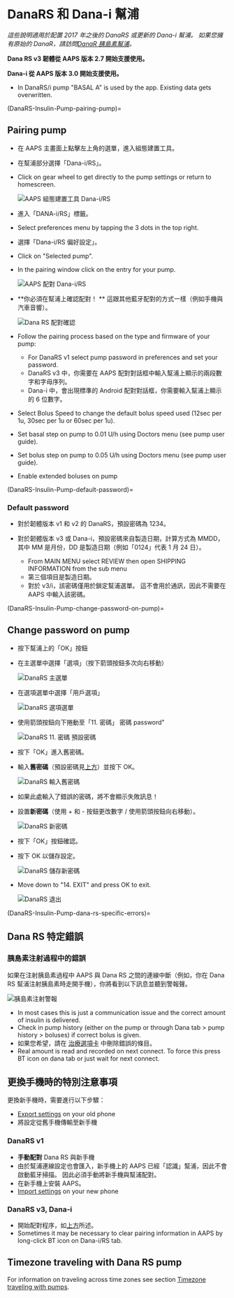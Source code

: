 # DanaRS 和 Dana-i 幫浦

_這些說明適用於配置 2017 年之後的 DanaRS 或更新的 Dana-i 幫浦。 如果您擁有原始的 DanaR，請訪問[DanaR 胰島素幫浦](./DanaR-Insulin-Pump.md)。_

**Dana RS v3 韌體從 AAPS 版本 2.7 開始支援使用。**

**Dana-i 從 AAPS 版本 3.0 開始支援使用。**

* In DanaRS/i pump "BASAL A" is used by the app. Existing data gets overwritten.

(DanaRS-Insulin-Pump-pairing-pump)=
## Pairing pump

* 在 AAPS 主畫面上點擊左上角的選單，進入組態建置工具。
* 在幫浦部分選擇「Dana-i/RS」。
* Click on gear wheel to get directly to the pump settings or return to homescreen.

  ![AAPS 組態建置工具 Dana-i/RS](../images/DanaRS_i_ConfigB.png)

* 進入「DANA-i/RS」標籤。
* Select preferences menu by tapping the 3 dots in the top right.
* 選擇「Dana-i/RS 偏好設定」。
* Click on "Selected pump".
* In the pairing window click on the entry for your pump.

  ![AAPS 配對 Dana-i/RS](../images/DanaRS_i_Pairing.png)

* **你必須在幫浦上確認配對！ ** 這跟其他藍牙配對的方式一樣（例如手機與汽車音響）。

  ![Dana RS 配對確認](../images/DanaRS_Pairing.png)

* Follow the pairing process based on the type and firmware of your pump:

   * For DanaRS v1 select pump password in preferences and set your password.
   * DanaRS v3 中，你需要在 AAPS 配對對話框中輸入幫浦上顯示的兩段數字和字母序列。
   * Dana-i 中，會出現標準的 Android 配對對話框，你需要輸入幫浦上顯示的 6 位數字。

* Select Bolus Speed to change the default bolus speed used (12sec per 1u, 30sec per 1u or 60sec per 1u).
* Set basal step on pump to 0.01 U/h using Doctors menu (see pump user guide).
* Set bolus step on pump to 0.05 U/h using Doctors menu (see pump user guide).
* Enable extended boluses on pump

(DanaRS-Insulin-Pump-default-password)=

### Default password

* 對於韌體版本 v1 和 v2 的 DanaRS，預設密碼為 1234。
* 對於韌體版本 v3 或 Dana-i，預設密碼來自製造日期，計算方式為 MMDD，其中 MM 是月份，DD 是製造日期（例如「0124」代表 1 月 24 日）。

  * From MAIN MENU select REVIEW then open SHIPPING INFORMATION from the sub menu
  * 第三個項目是製造日期。
  * 對於 v3/i，該密碼僅用於鎖定幫浦選單。 這不會用於通訊，因此不需要在 AAPS 中輸入該密碼。

(DanaRS-Insulin-Pump-change-password-on-pump)=
## Change password on pump

* 按下幫浦上的「OK」按鈕
* 在主選單中選擇「選項」（按下箭頭按鈕多次向右移動）

  ![DanaRS 主選單](../images/DanaRSPW_01_MainMenu.png)

* 在選項選單中選擇「用戶選項」

  ![DanaRS 選項選單](../images/DanaRSPW_02_OptionMenu.png)

* 使用箭頭按鈕向下捲動至「11. 密碼」 密碼 password"

  ![DanaRS 11. 密碼 預設密碼](../images/DanaRSPW_03_11PW.png)

* 按下「OK」進入舊密碼。

* 輸入**舊密碼**（預設密碼見[上方](#default-password)）並按下 OK。

  ![DanaRS 輸入舊密碼](../images/DanaRSPW_04_11PWenter.png)

* 如果此處輸入了錯誤的密碼，將不會顯示失敗訊息！
* 設置**新密碼**（使用 + 和 - 按鈕更改數字 / 使用箭頭按鈕向右移動）。

  ![DanaRS 新密碼](../images/DanaRSPW_05_PWnew.png)

* 按下「OK」按鈕確認。
* 按下 OK 以儲存設定。

  ![DanaRS 儲存新密碼](../images/DanaRSPW_06_PWnewSave.png)

* Move down to "14. EXIT" and press OK to exit.

  ![DanaRS 退出](../images/DanaRSPW_07_Exit.png)

(DanaRS-Insulin-Pump-dana-rs-specific-errors)=
## Dana RS 特定錯誤

### 胰島素注射過程中的錯誤
如果在注射胰島素過程中 AAPS 與 Dana RS 之間的連線中斷（例如，你在 Dana RS 幫浦注射胰島素時走開手機），你將看到以下訊息並聽到警報聲。

![胰島素注射警報](../images/DanaRS_Error_bolus.png)

* In most cases this is just a communication issue and the correct amount of insulin is delivered.
* Check in pump history (either on the pump or through Dana tab > pump history > boluses) if correct bolus is given.
* 如果您希望，請在 [治療選項卡](../DailyLifeWithAaps/AapsScreens.md#bolus--carbs) 中刪除錯誤的條目。
* Real amount is read and recorded on next connect. To force this press BT icon on dana tab or just wait for next connect.

## 更換手機時的特別注意事項

更換新手機時，需要進行以下步驟：
* [Export settings](../Maintenance/ExportImportSettings.md) on your old phone
* 將設定從舊手機傳輸至新手機

### DanaRS v1
* **手動配對** Dana RS 與新手機
* 由於幫浦連線設定也會匯入，新手機上的 AAPS 已經「認識」幫浦，因此不會啟動藍牙掃描。 因此必須手動將新手機與幫浦配對。
* 在新手機上安裝 AAPS。
* [Import settings](../Maintenance/ExportImportSettings.md) on your new phone

### DanaRS v3, Dana-i
* 開始配對程序，如[上方](#pairing-pump)所述。
* Sometimes it may be necessary to clear pairing information in AAPS by long-click BT icon on Dana-i/RS tab.

## Timezone traveling with Dana RS pump

For information on traveling across time zones see section [Timezone traveling with pumps](../DailyLifeWithAaps/TimezoneTraveling-DaylightSavingTime.md#danarv2-danars).
